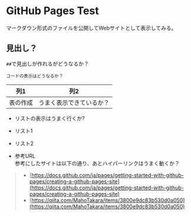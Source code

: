 # GitHub Pages Test
マークダウン形式のファイルを公開してWebサイトとして表示してみる。

## 見出し？
`##`で見出しが作れるがどうなるか？

```
コードの表示はどうなるか？
```

|列1|列2|
|-|-|
|表の作成|うまく表示できているか？|

* リストの表示はうまく行くか?
- リスト1
- リスト2

- 参考URL  
参考にしたサイトは以下の通り、あとハイパーリンクはうまく動くか？  
> - [https://docs.github.com/ja/pages/getting-started-with-github-pages/creating-a-github-pages-site](https://docs.github.com/ja/pages/getting-started-with-github-pages/creating-a-github-pages-site)  
> - [https://qiita.com/MahoTakara/items/3800e9dc83b530d0a050](https://qiita.com/MahoTakara/items/3800e9dc83b530d0a050)  
